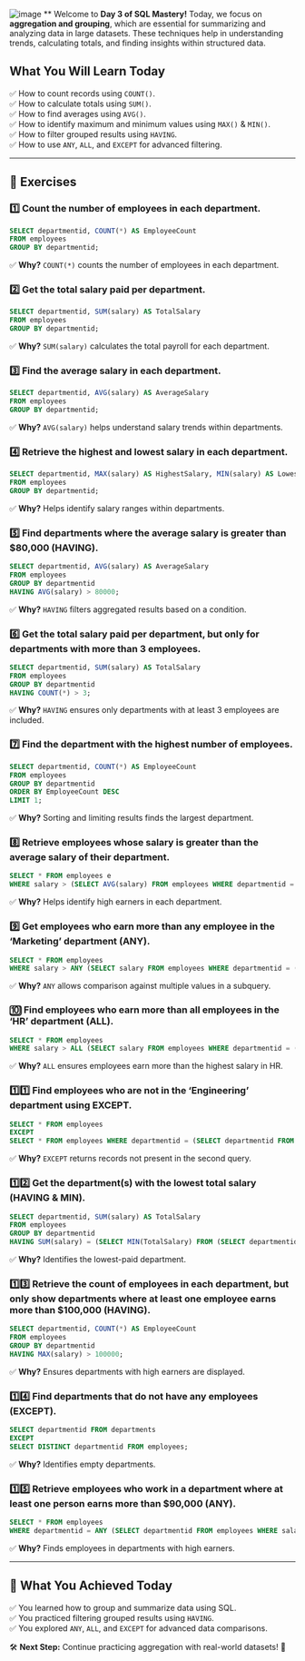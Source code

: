![image](https://github.com/user-attachments/assets/1471bb61-22d5-4542-a62f-31861eb43e40)
**
Welcome to **Day 3 of SQL Mastery!** Today, we focus on **aggregation and grouping**, which are essential for summarizing and analyzing data in large datasets. These techniques help in understanding trends, calculating totals, and finding insights within structured data.

## **What You Will Learn Today**
✅ How to count records using `COUNT()`.  
✅ How to calculate totals using `SUM()`.  
✅ How to find averages using `AVG()`.  
✅ How to identify maximum and minimum values using `MAX()` & `MIN()`.  
✅ How to filter grouped results using `HAVING`.  
✅ How to use `ANY`, `ALL`, and `EXCEPT` for advanced filtering.  

---

## 📝 **Exercises**

### **1️⃣ Count the number of employees in each department.**
```sql
SELECT departmentid, COUNT(*) AS EmployeeCount 
FROM employees 
GROUP BY departmentid;
```
✅ **Why?** `COUNT(*)` counts the number of employees in each department.

### **2️⃣ Get the total salary paid per department.**
```sql
SELECT departmentid, SUM(salary) AS TotalSalary 
FROM employees 
GROUP BY departmentid;
```
✅ **Why?** `SUM(salary)` calculates the total payroll for each department.

### **3️⃣ Find the average salary in each department.**
```sql
SELECT departmentid, AVG(salary) AS AverageSalary 
FROM employees 
GROUP BY departmentid;
```
✅ **Why?** `AVG(salary)` helps understand salary trends within departments.

### **4️⃣ Retrieve the highest and lowest salary in each department.**
```sql
SELECT departmentid, MAX(salary) AS HighestSalary, MIN(salary) AS LowestSalary 
FROM employees 
GROUP BY departmentid;
```
✅ **Why?** Helps identify salary ranges within departments.

### **5️⃣ Find departments where the average salary is greater than $80,000 (HAVING).**
```sql
SELECT departmentid, AVG(salary) AS AverageSalary 
FROM employees 
GROUP BY departmentid 
HAVING AVG(salary) > 80000;
```
✅ **Why?** `HAVING` filters aggregated results based on a condition.

### **6️⃣ Get the total salary paid per department, but only for departments with more than 3 employees.**
```sql
SELECT departmentid, SUM(salary) AS TotalSalary 
FROM employees 
GROUP BY departmentid 
HAVING COUNT(*) > 3;
```
✅ **Why?** `HAVING` ensures only departments with at least 3 employees are included.

### **7️⃣ Find the department with the highest number of employees.**
```sql
SELECT departmentid, COUNT(*) AS EmployeeCount 
FROM employees 
GROUP BY departmentid 
ORDER BY EmployeeCount DESC 
LIMIT 1;
```
✅ **Why?** Sorting and limiting results finds the largest department.

### **8️⃣ Retrieve employees whose salary is greater than the average salary of their department.**
```sql
SELECT * FROM employees e 
WHERE salary > (SELECT AVG(salary) FROM employees WHERE departmentid = e.departmentid);
```
✅ **Why?** Helps identify high earners in each department.

### **9️⃣ Get employees who earn more than any employee in the ‘Marketing’ department (ANY).**
```sql
SELECT * FROM employees 
WHERE salary > ANY (SELECT salary FROM employees WHERE departmentid = (SELECT departmentid FROM departments WHERE name = 'Marketing'));
```
✅ **Why?** `ANY` allows comparison against multiple values in a subquery.

### **🔟 Find employees who earn more than all employees in the ‘HR’ department (ALL).**
```sql
SELECT * FROM employees 
WHERE salary > ALL (SELECT salary FROM employees WHERE departmentid = (SELECT departmentid FROM departments WHERE name = 'HR'));
```
✅ **Why?** `ALL` ensures employees earn more than the highest salary in HR.

### **1️⃣1️⃣ Find employees who are not in the ‘Engineering’ department using EXCEPT.**
```sql
SELECT * FROM employees 
EXCEPT 
SELECT * FROM employees WHERE departmentid = (SELECT departmentid FROM departments WHERE name = 'Engineering');
```
✅ **Why?** `EXCEPT` returns records not present in the second query.

### **1️⃣2️⃣ Get the department(s) with the lowest total salary (HAVING & MIN).**
```sql
SELECT departmentid, SUM(salary) AS TotalSalary 
FROM employees 
GROUP BY departmentid 
HAVING SUM(salary) = (SELECT MIN(TotalSalary) FROM (SELECT departmentid, SUM(salary) AS TotalSalary FROM employees GROUP BY departmentid) AS dept_salaries);
```
✅ **Why?** Identifies the lowest-paid department.

### **1️⃣3️⃣ Retrieve the count of employees in each department, but only show departments where at least one employee earns more than $100,000 (HAVING).**
```sql
SELECT departmentid, COUNT(*) AS EmployeeCount 
FROM employees 
GROUP BY departmentid 
HAVING MAX(salary) > 100000;
```
✅ **Why?** Ensures departments with high earners are displayed.

### **1️⃣4️⃣ Find departments that do not have any employees (EXCEPT).**
```sql
SELECT departmentid FROM departments 
EXCEPT 
SELECT DISTINCT departmentid FROM employees;
```
✅ **Why?** Identifies empty departments.

### **1️⃣5️⃣ Retrieve employees who work in a department where at least one person earns more than $90,000 (ANY).**
```sql
SELECT * FROM employees 
WHERE departmentid = ANY (SELECT departmentid FROM employees WHERE salary > 90000);
```
✅ **Why?** Finds employees in departments with high earners.

---

## 🎯 **What You Achieved Today**
✅ You learned how to group and summarize data using SQL.  
✅ You practiced filtering grouped results using `HAVING`.  
✅ You explored `ANY`, `ALL`, and `EXCEPT` for advanced data comparisons.  

🛠 **Next Step:** Continue practicing aggregation with real-world datasets! 🚀
